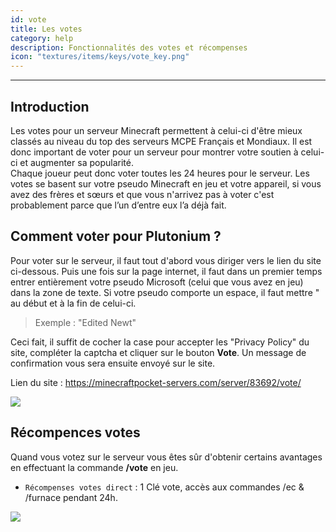 ```yaml
---
id: vote
title: Les votes
category: help
description: Fonctionnalités des votes et récompenses
icon: "textures/items/keys/vote_key.png"
---
```

___

## Introduction

Les votes pour un serveur Minecraft permettent à celui-ci d'être mieux classés au niveau du top des serveurs MCPE Français et Mondiaux. 
Il est donc important de voter pour un serveur pour montrer votre soutien à celui-ci et augmenter sa popularité.  
Chaque joueur peut donc voter toutes les 24 heures pour le serveur. 
Les votes se basent sur votre pseudo Minecraft  en jeu et votre appareil, si vous avez des frères et sœurs et que vous n'arrivez pas à voter c'est probablement parce que l’un d’entre eux l’a déjà fait.
 
## Comment voter pour Plutonium ? 

Pour voter sur le serveur, il faut tout d'abord vous diriger vers le lien du site ci-dessous. 
Puis une fois sur la page internet, il faut dans un premier temps entrer entièrement votre pseudo Microsoft (celui que vous avez en jeu) dans la zone de texte. 
Si votre pseudo comporte un espace, il faut  mettre " au début et à la fin de celui-ci.   
> Exemple : "Edited Newt"   
 
Ceci fait, il suffit de cocher la case pour accepter les "Privacy Policy" du site, compléter la captcha et cliquer sur le bouton **Vote**. Un message de confirmation vous sera ensuite envoyé sur le site. 

Lien du site : https://minecraftpocket-servers.com/server/83692/vote/ 

<img style="margin: 10px auto;display:block;" src="https://user-images.githubusercontent.com/91474741/159535022-0171c4d5-9ba8-40bd-a265-b48e36cee25d.png">

## Récompences votes 

Quand vous votez sur le serveur vous êtes sûr d'obtenir certains avantages en effectuant la commande **/vote** en jeu.

- ``Récompenses votes direct`` : 1 Clé vote, accès aux commandes /ec & /furnace pendant 24h.  

<img style="margin: 0 auto;display:block;" src="https://user-images.githubusercontent.com/91474741/195011846-84558d76-00a9-4827-aacb-d4cd9cc26cc3.png"> 
